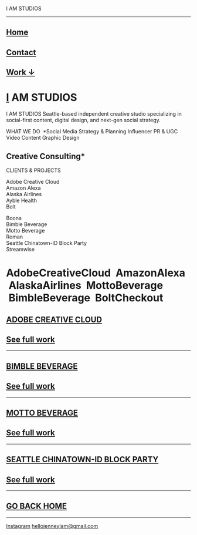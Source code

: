 I AM STUDIOS



---

[Home](#)
---------

[Contact](contact-form)
-----------------------

[Work ↓](nav)
-------------

  

[I](#) AM STUDIOS
=================

I AM STUDIOS  Seattle-based independent creative studio specializing in social-first content, digital design, and next-gen social strategy.  
 
WHAT WE DO  *Social Media 
Strategy & Planning 
Influencer PR & UGC 
Video Content 
Graphic Design
 
Creative Consulting*
-------------------------------------------------------------------------------------------------------------------------------------------------------------------------------------------------------------------------------------------------------------------------

CLIENTS & PROJECTS  
  
Adobe Creative Cloud  
Amazon Alexa  
Alaska Airlines  
Ayble Health  
Bolt
  
Boona  
Bimble Beverage  
Motto Beverage  
Roman  
Seattle Chinatown-ID Block Party  
Streamwise  
  


AdobeCreativeCloud  AmazonAlexa  AlaskaAirlines  MottoBeverage  BimbleBeverage  BoltCheckout
============================================================================================

[ADOBE CREATIVE CLOUD](adobe)
-----------------------------

[See full work](adobe)
----------------------

---

[BIMBLE BEVERAGE](bimble)
-------------------------

[See full work](bimble)
-----------------------

---

[MOTTO BEVERAGE](motto)
-----------------------

[See full work](motto)
----------------------

---



[SEATTLE CHINATOWN-ID BLOCK PARTY](cidbp)
-----------------------------------------

[See full work](cidbp)
----------------------

---

[GO BACK HOME](#)
-----------------

---

  
 [Instagram](https://www.instagram.com/iam__studios) [hellojenneylam@gmail.com](mailto:hellojenneylam@gmail.com)  
[![]()](https://www.instagram.com/cargoworld/)